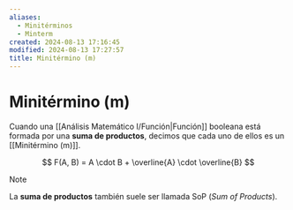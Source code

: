 ```yaml
---
aliases:
  - Minitérminos
  - Minterm
created: 2024-08-13 17:16:45
modified: 2024-08-13 17:27:57
title: Minitérmino (m)
---
```


# Minitérmino (m)

Cuando una [[Análisis Matemático I/Función|Función]] booleana está formada por una **suma de productos**, decimos que cada uno de ellos es un [[Minitérmino (m)]].

$$
F(A, B) = A \cdot B + \overline{A} \cdot \overline{B}
$$

> [!note]
> La **suma de productos** también suele ser llamada SoP (*Sum of Products*).
